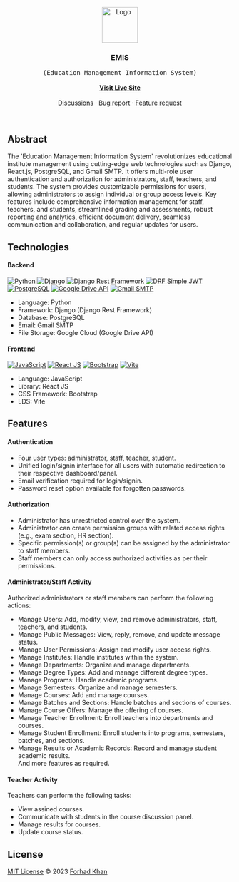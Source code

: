 
<p align="center">
	<!-- PROJECT LOGO -->
  <a href="https://github.com/forhadakhan/emis">
    <img src="https://github.com/forhadakhan/emis/assets/67508944/7a172714-3e12-43af-97a5-cd3456b3b966" alt="Logo" width="80" height="80">
  </a>

  <h3 align="center">EMIS</h3>

  <p align="center">
    <samp>(Education Management Information System)</samp>
    <br />
    <br />
    <a href="#"><strong>Visit Live Site</strong></a>
    <br />
    <br />
    <a href="https://github.com/forhadakhan/emis/discussions/1">Discussions</a>
    ·
    <a href="https://github.com/forhadakhan/emis/issues">Bug report</a>
    ·
    <a href="https://github.com/forhadakhan/emis/issues">Feature request</a>
  </p>
</p>

<br/>

## Abstract

The 'Education Management Information System' revolutionizes educational institute management using cutting-edge web technologies such as Django, React.js, PostgreSQL, and Gmail SMTP. It offers multi-role user authentication and authorization for administrators, staff, teachers, and students. The system provides customizable permissions for users, allowing administrators to assign individual or group access levels. Key features include comprehensive information management for staff, teachers, and students, streamlined grading and assessments, robust reporting and analytics, efficient document delivery, seamless communication and collaboration, and regular updates for users.

## Technologies

#### Backend
[![Python](https://img.shields.io/badge/Python-v3.11.3-blue)](https://www.python.org/)
[![Django](https://img.shields.io/badge/Django-v4.2.2-brightgreen)](https://www.djangoproject.com/)
[![Django Rest Framework](https://img.shields.io/badge/Django%20Rest%20Framework-v3.14.0-orange)](https://www.django-rest-framework.org/)
[![DRF Simple JWT](https://img.shields.io/badge/DRF%20Simple%20JWT-v5.2.2-blue)](https://django-rest-framework-simplejwt.readthedocs.io/en/latest/)
[![PostgreSQL](https://img.shields.io/badge/PostgreSQL-v15-blue)](https://www.postgresql.org/)
[![Google Drive API](https://img.shields.io/badge/Google%20Drive%20API-blue)](https://developers.google.com/drive/api/)
[![Gmail SMTP](https://img.shields.io/badge/Gmail%20SMTP-orange)](https://mail.google.com/)

- Language: Python
- Framework: Django (Django Rest Framework)
- Database: PostgreSQL
- Email: Gmail SMTP
- File Storage: Google Cloud (Google Drive API)

#### Frontend
[![JavaScript](https://img.shields.io/badge/JavaScript-red)](https://developer.mozilla.org/en-US/docs/Web/JavaScript)
[![React JS](https://img.shields.io/badge/React%20JS-v18.2.0-navyblue)](https://reactjs.org/)
[![Bootstrap](https://img.shields.io/badge/Bootstrap-v5.3-blue)](https://getbootstrap.com/)
[![Vite](https://img.shields.io/badge/Vite-v4.3.9-purple)](https://vitejs.dev/)

- Language: JavaScript
- Library: React JS
- CSS Framework: Bootstrap
- LDS: Vite


## Features 

#### Authentication
- Four user types: administrator, staff, teacher, student.
- Unified login/signin interface for all users with automatic redirection to their respective dashboard/panel.
- Email verification required for login/signin.
- Password reset option available for forgotten passwords.

#### Authorization
- Administrator has unrestricted control over the system.
- Administrator can create permission groups with related access rights (e.g., exam section, HR section).
- Specific permission(s) or group(s) can be assigned by the administrator to staff members.
- Staff members can only access authorized activities as per their permissions.

#### Administrator/Staff Activity 
Authorized administrators or staff members can perform the following actions:

- Manage Users: Add, modify, view, and remove administrators, staff, teachers, and students.
- Manage Public Messages: View, reply, remove, and update message status.
- Manage User Permissions: Assign and modify user access rights.
- Manage Institutes: Handle institutes within the system.
- Manage Departments: Organize and manage departments.
- Manage Degree Types: Add and manage different degree types.
- Manage Programs: Handle academic programs.
- Manage Semesters: Organize and manage semesters.
- Manage Courses: Add and manage courses.
- Manage Batches and Sections: Handle batches and sections of courses.
- Manage Course Offers: Manage the offering of courses.
- Manage Teacher Enrollment: Enroll teachers into departments and courses.
- Manage Student Enrollment: Enroll students into programs, semesters, batches, and sections.
- Manage Results or Academic Records: Record and manage student academic results.         
And more features as required. 

#### Teacher Activity 
Teachers can perform the following tasks:
- View assined courses. 
- Communicate with students in the course discussion panel. 
- Manage results for courses. 
- Update course status. 
     

## License

[MIT License](./LICENSE) © 2023 [Forhad Khan](https://github.com/forhadakhan/)





<!-- 
	
	<img src="https://i.postimg.cc/7ZdXzGj1/emis-256x256.png" alt="Logo" width="80" height="80"> 
	
-->